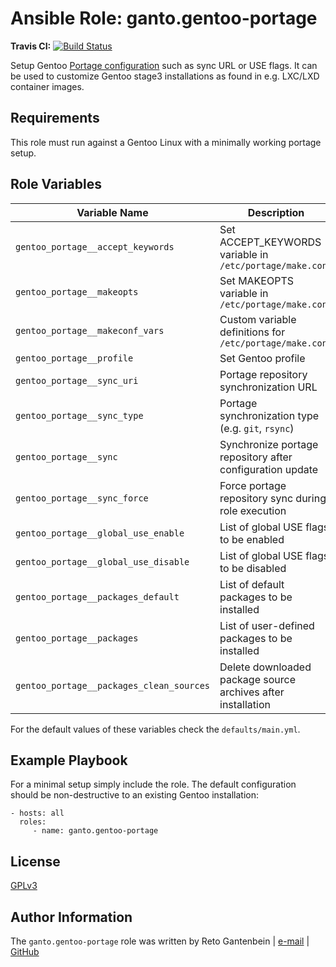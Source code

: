 Ansible Role: ganto.gentoo-portage
==================================

**Travis CI:** [![Build Status](https://travis-ci.org/ganto/ansible-gentoo-portage.svg?branch=master)](https://travis-ci.org/ganto/ansible-gentoo-portage)

Setup Gentoo [Portage configuration](https://wiki.gentoo.org/wiki/Portage#Configuration) such as sync URL or USE flags. It can be used to customize Gentoo stage3 installations as found in e.g. LXC/LXD container images.

Requirements
------------

This role must run against a Gentoo Linux with a minimally working portage setup.

Role Variables
--------------

| Variable Name                            | Description                                                  |
| ---------------------------------------- | ------------------------------------------------------------ |
| `gentoo_portage__accept_keywords`        | Set ACCEPT_KEYWORDS variable in `/etc/portage/make.conf`     |
| `gentoo_portage__makeopts`               | Set MAKEOPTS variable in `/etc/portage/make.conf`            |
| `gentoo_portage__makeconf_vars`          | Custom variable definitions for `/etc/portage/make.conf`     |
| `gentoo_portage__profile`                | Set Gentoo profile                                           |
| `gentoo_portage__sync_uri`               | Portage repository synchronization URL                       |
| `gentoo_portage__sync_type`              | Portage synchronization type (e.g. `git`, `rsync`)           |
| `gentoo_portage__sync`                   | Synchronize portage repository after configuration update    |
| `gentoo_portage__sync_force`             | Force portage repository sync during role execution          |
| `gentoo_portage__global_use_enable`      | List of global USE flags to be enabled                       |
| `gentoo_portage__global_use_disable`     | List of global USE flags to be disabled                      |
| `gentoo_portage__packages_default`       | List of default packages to be installed                     |
| `gentoo_portage__packages`               | List of user-defined packages to be installed                |
| `gentoo_portage__packages_clean_sources` | Delete downloaded package source archives after installation |

For the default values of these variables check the `defaults/main.yml`.


Example Playbook
----------------

For a minimal setup simply include the role. The default configuration should be non-destructive to an existing Gentoo installation:

    - hosts: all
      roles:
         - name: ganto.gentoo-portage

License
-------

[GPLv3](https://tldrlegal.com/license/gnu-general-public-license-v3-%28gpl-3%29)


Author Information
------------------

The `ganto.gentoo-portage` role was written by Reto Gantenbein | [e-mail](mailto:reto.gantenbein@linuxmonk.ch) | [GitHub](https://github.com/ganto)
